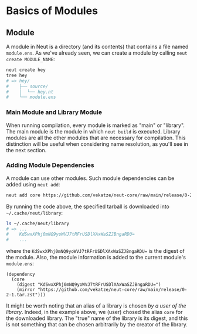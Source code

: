 # Basics of Modules

## Module

A module in Neut is a directory (and its contents) that contains a file named `module.ens`. As we've already seen, we can create a module by calling `neut create MODULE_NAME`:

```sh
neut create hey
tree hey
# => hey/
#    ├── source/
#    │  └── hey.nt
#    └── module.ens
```

### Main Module and Library Module

When running compilation, every module is marked as "main" or "library". The main module is the module in which `neut build` is executed. Library modules are all the other modules that are necessary for compilation. This distinction will be useful when considering name resolution, as you'll see in the next section.

### Adding Module Dependencies

A module can use other modules. Such module dependencies can be added using `neut add`:

```sh
neut add core https://github.com/vekatze/neut-core/raw/main/release/0-2-1.tar.zst
```

By running the code above, the specified tarball is downloaded into `~/.cache/neut/library`:

```sh
ls ~/.cache/neut/library
# => ...
#    KdSwxXPhj0mNQ9yoWVJ7tRFrUSDlXAxWaSZJBngaRDU=
#    ...
```

where the `KdSwxXPhj0mNQ9yoWVJ7tRFrUSDlXAxWaSZJBngaRDU=` is the digest of the module. Also, the module information is added to the current module's `module.ens`:

```ens
(dependency
  (core
    (digest "KdSwxXPhj0mNQ9yoWVJ7tRFrUSDlXAxWaSZJBngaRDU=")
    (mirror "https://github.com/vekatze/neut-core/raw/main/release/0-2-1.tar.zst")))
```

It might be worth noting that an alias of a library is chosen *by a user of the library*. Indeed, in the example above, we (user) chosed the alias `core` for the downloaded library. The "true" name of the library is its digest, and this is not something that can be chosen arbitrarily by the creator of the library.
